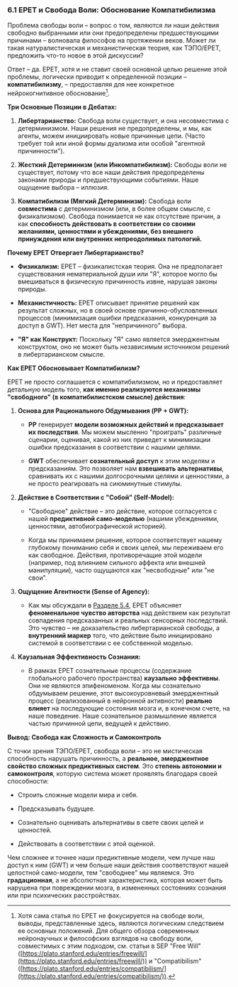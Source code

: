 ### 6.1 EPET и Свобода Воли: Обоснование Компатибилизма

Проблема свободы воли – вопрос о том, являются ли наши действия свободно выбранными или они предопределены предшествующими причинами – волновала философов на протяжении веков. Может ли такая натуралистическая и механистическая теория, как ТЭПО/EPET, предложить что-то новое в этой дискуссии?

Ответ – да. EPET, хотя и не ставит своей основной целью решение этой проблемы, логически приводит к определенной позиции – **компатибилизму**, – предоставляя для нее конкретное нейрокогнитивное обоснование[^epet_free_will_discussion].

**Три Основные Позиции в Дебатах:**

1.  **Либертарианство:** Свобода воли существует, и она несовместима с детерминизмом. Наши решения не предопределены, и мы, как агенты, можем инициировать новые причинные цепи. (Часто требует той или иной формы дуализма или особой "агентной причинности").
    
2.  **Жесткий Детерминизм (или Инкомпатибилизм):** Свободы воли не существует, потому что все наши действия предопределены законами природы и предшествующими событиями. Наше ощущение выбора – иллюзия.
    
3.  **Компатибилизм (Мягкий Детерминизм):** Свобода воли **совместима** с детерминизмом (или, в более общем смысле, с физикализмом). Свобода понимается не как отсутствие причин, а как **способность действовать в соответствии со своими желаниями, ценностями и убеждениями, без внешнего принуждения или внутренних непреодолимых патологий.**
    

**Почему EPET Отвергает Либертарианство?**

-   **Физикализм:** EPET – физикалистская теория. Она не предполагает существования нематериальной души или "Я", которое могло бы вмешиваться в физическую причинность извне, нарушая законы природы.
    
-   **Механистичность:** EPET описывает принятие решений как результат сложных, но в своей основе причинно-обусловленных процессов (минимизация ошибки предсказания, конкуренция за доступ в GWT). Нет места для "непричинного" выбора.
    
-   **"Я" как Конструкт:** Поскольку "Я" само является эмерджентным конструктом, оно не может быть независимым источником решений в либертарианском смысле.
    

**Как EPET Обосновывает Компатибилизм?**

EPET не просто соглашается с компатибилизмом, но и предоставляет детальную модель того, **как именно реализуются механизмы "свободного" (в компатибилистском смысле) действия**:

1.  **Основа для Рационального Обдумывания (PP + GWT):**
    
    -   **PP** генерирует **модели возможных действий и предсказывает их последствия**. Мы можем мысленно "проиграть" различные сценарии, оценивая, какой из них приведет к минимизации ошибки предсказания в соответствии с нашими целями.
        
    -   **GWT** обеспечивает **сознательный доступ** к этим моделям и предсказаниям. Это позволяет нам **взвешивать альтернативы**, сравнивать их с нашими долгосрочными целями и ценностями, а не просто реагировать на сиюминутные стимулы.
        
2.  **Действие в Соответствии с "Собой" (Self-Model):**
    
    -   "Свободное" действие – это действие, которое согласуется с нашей **предиктивной само-моделью** (нашими убеждениями, ценностями, автобиографической историей).
        
    -   Когда мы принимаем решение, которое соответствует нашему глубокому пониманию себя и своих целей, мы переживаем его как свободное. Действия, противоречащие этой модели (например, под влиянием сильного аффекта или внешней манипуляции), часто ощущаются как "несвободные" или "не свои".
        
3.  **Ощущение Агентности (Sense of Agency):**
    
    -   Как мы обсуждали в [Разделе 5.4](../../module5/04-explaining-self/), EPET объясняет **феноменальное чувство авторства** над действием как результат совпадения предсказанных и реальных сенсорных последствий. Это чувство – не доказательство либертарианской свободы, а **внутренний маркер** того, что действие было инициировано системой в соответствии с ее собственной моделью.
        
4.  **Каузальная Эффективность Сознания:**
    
    -   В рамках EPET сознательные процессы (содержание глобального рабочего пространства) **каузально эффективны**. Они не являются эпифеноменом. Когда мы сознательно обдумываем решение, этот высокоуровневый эмерджентный процесс (реализованный в нейронной активности) **реально влияет** на последующие состояния мозга и, в конечном счете, на наше поведение. Наше сознательное размышление является частью причинной цепи, ведущей к действию.
        

**Вывод: Свобода как Сложность и Самоконтроль**

С точки зрения ТЭПО/EPET, свобода воли – это не мистическая способность нарушать причинность, а **реальное, эмерджентное свойство сложных предиктивных систем**. Это **степень автономии и самоконтроля**, которую система может проявлять благодаря своей способности:

-   Строить сложные модели мира и себя.
    
-   Предсказывать будущее.
    
-   Сознательно оценивать альтернативы в свете своих целей и ценностей.
    
-   Действовать в соответствии с этой оценкой.
    

Чем сложнее и точнее наши предиктивные модели, чем лучше наш доступ к ним (GWT) и чем больше наши действия соответствуют нашей целостной само-модели, тем "свободнее" мы являемся. Это **градационная**, а не абсолютная характеристика, которая может быть нарушена при повреждении мозга, в измененных состояниях сознания или при психических расстройствах.


[^epet_free_will_discussion]: Хотя сама статья по EPET не фокусируется на свободе воли, выводы, представленные здесь, являются логическим следствием ее основных положений. Для общего обзора современных нейронаучных и философских взглядов на свободу воли, совместимых с этим подходом, см. статьи в SEP "Free Will" ([https://plato.stanford.edu/entries/freewill/](https://plato.stanford.edu/entries/freewill/)) и "Compatibilism" ([https://plato.stanford.edu/entries/compatibilism/](https://plato.stanford.edu/entries/compatibilism/)).
